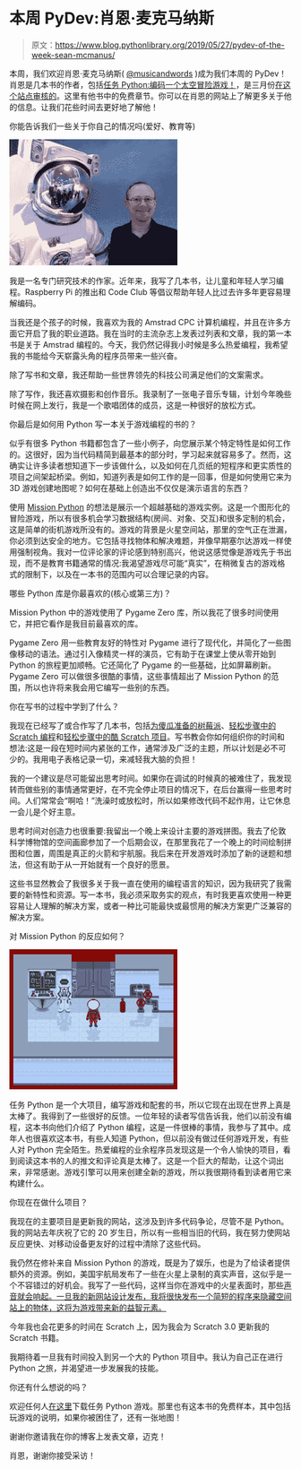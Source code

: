 # 本周 PyDev:肖恩·麦克马纳斯

> 原文：<https://www.blog.pythonlibrary.org/2019/05/27/pydev-of-the-week-sean-mcmanus/>

本周，我们欢迎肖恩·麦克马纳斯( [@musicandwords](https://twitter.com/musicandwords) )成为我们本周的 PyDev！肖恩是几本书的作者，包括[任务 Python:编码一个太空冒险游戏！](https://amzn.to/2SRBHDJ)，是三月份[在这个站点审核的](https://www.blog.pythonlibrary.org/2019/03/20/book-review-mission-python/)。这里有他书中的免费章节。你可以在肖恩的网站上了解更多关于他的信息。让我们花些时间去更好地了解他！

你能告诉我们一些关于你自己的情况吗(爱好、教育等)

![](img/db59429797a95388dfe07431e42c6d6b.png)

我是一名专门研究技术的作家。近年来，我写了几本书，让儿童和年轻人学习编程。Raspberry Pi 的推出和 Code Club 等倡议帮助年轻人比过去许多年更容易理解编码。

当我还是个孩子的时候，我喜欢为我的 Amstrad CPC 计算机编程，并且在许多方面它开启了我的职业道路。我在当时的主流杂志上发表过列表和文章，我的第一本书是关于 Amstrad 编程的。今天，我仍然记得我小时候是多么热爱编程，我希望我的书能给今天崭露头角的程序员带来一些兴奋。

除了写书和文章，我还帮助一些世界领先的科技公司满足他们的文案需求。

除了写作，我还喜欢摄影和创作音乐。我录制了一张电子音乐专辑，计划今年晚些时候在网上发行，我是一个歌唱团体的成员，这是一种很好的放松方式。

你最后是如何用 Python 写一本关于游戏编程的书的？

似乎有很多 Python 书籍都包含了一些小例子，向您展示某个特定特性是如何工作的。这很好，因为当代码精简到最基本的部分时，学习起来就容易多了。然而，这确实让许多读者想知道下一步该做什么，以及如何在几页纸的短程序和更实质性的项目之间架起桥梁。例如，知道列表是如何工作的是一回事，但是如何使用它来为 3D 游戏创建地图呢？如何在基础上创造出不仅仅是演示语言的东西？

使用 [Mission Python](https://www.sean.co.uk/books/mission-python/index.shtm) 的想法是展示一个超越基础的游戏实例。这是一个图形化的冒险游戏，所以有很多机会学习数据结构(房间、对象、交互)和很多定制的机会，这是简单的街机游戏所没有的。游戏的背景是火星空间站，那里的空气正在泄漏，你必须到达安全的地方。它包括寻找物体和解决难题，并像早期塞尔达游戏一样使用强制视角。我对一位评论家的评论感到特别高兴，他说这感觉像是游戏先于书出现，而不是教育书籍通常的情况:我渴望游戏尽可能“真实”，在稍微复古的游戏格式的限制下，以及在一本书的范围内可以合理记录的内容。

哪些 Python 库是你最喜欢的(核心或第三方)？

Mission Python 中的游戏使用了 Pygame Zero 库，所以我花了很多时间使用它，并把它看作是我目前最喜欢的库。

Pygame Zero 用一些教育友好的特性对 Pygame 进行了现代化，并简化了一些图像移动的语法。通过引入像精灵一样的演员，它有助于在课堂上使从零开始到 Python 的旅程更加顺畅。它还简化了 Pygame 的一些基础，比如屏幕刷新。Pygame Zero 可以做很多很酷的事情，这些事情超出了 Mission Python 的范围，所以也许将来我会用它编写一些别的东西。

你在写书的过程中学到了什么？

我现在已经写了或合作写了几本书，包括[为傻瓜准备的树莓派](https://www.sean.co.uk/books/raspberry-pi-for-dummies/index.shtm)、[轻松步骤中的 Scratch 编程](https://www.sean.co.uk/books/scratch-programming-in-easy-steps/index.shtm)和[轻松步骤中的酷 Scratch 项目](https://www.sean.co.uk/books/cool-scratch-projects-in-easy-steps/index.shtm)。写书教会你如何组织你的时间和想法:这是一段在短时间内紧张的工作，通常涉及广泛的主题，所以计划是必不可少的。我用电子表格记录一切，来减轻我大脑的负担！

我的一个建议是尽可能留出思考时间。如果你在调试的时候真的被难住了，我发现转而做些别的事情通常更好，在不完全停止项目的情况下，在后台赢得一些思考时间。人们常常会“啊哈！”洗澡时或放松时，所以如果修改代码不起作用，让它休息一会儿是个好主意。

思考时间对创造力也很重要:我留出一个晚上来设计主要的游戏拼图。我去了伦敦科学博物馆的空间画廊参加了一个后期会议，在那里我花了一个晚上的时间绘制拼图和位置，周围是真正的火箭和宇航服。我后来在开发游戏时添加了新的谜题和想法，但这有助于从一开始就有一个良好的愿景。

这些书显然教会了我很多关于我一直在使用的编程语言的知识，因为我研究了我需要的新特性和资源。写一本书，我必须采取务实的观点，有时我更喜欢使用一种更容易让人理解的解决方案，或者一种比可能最快或最惯用的解决方案更广泛兼容的解决方案。

对 Mission Python 的反应如何？

![](img/f4ff5851cdc31dd0e58ab7c2df9de4c7.png)

任务 Python 是一个大项目，编写游戏和配套的书，所以它现在出现在世界上真是太棒了。我得到了一些很好的反馈。一位年轻的读者写信告诉我，他们以前没有编程，这本书向他们介绍了 Python 编程，这是一件很棒的事情，我参与了其中。成年人也很喜欢这本书，有些人知道 Python，但以前没有做过任何游戏开发，有些人对 Python 完全陌生。热爱编程的业余程序员发现这是一个令人愉快的项目，看到阅读这本书的人的推文和评论真是太棒了。这是一个巨大的帮助，让这个词出来，非常感谢。游戏引擎可以用来创建全新的游戏，所以我很期待看到读者用它来构建什么。

你现在在做什么项目？

我现在的主要项目是更新我的网站，这涉及到许多代码争论，尽管不是 Python。我的网站去年庆祝了它的 20 岁生日，所以有一些相当旧的代码，我在努力使网站反应更快、对移动设备更友好的过程中清除了这些代码。

我仍然在修补来自 Mission Python 的游戏，既是为了娱乐，也是为了给读者提供额外的资源。例如，美国宇航局发布了一些在火星上录制的真实声音，这似乎是一个不容错过的好机会。我写了一些代码，这样当你在游戏中的火星表面时，那些[声音就会响起。一旦我的新网站设计发布，我将很快发布一个简短的程序来隐藏空间站上的物体，这将为游戏带来新的益智元素。](https://www.sean.co.uk/books/mission-python/adding_atmosphere.shtm)

今年我也会花更多的时间在 Scratch 上，因为我会为 Scratch 3.0 更新我的 Scratch 书籍。

我期待着一旦我有时间投入到另一个大的 Python 项目中。我认为自己正在进行 Python 之旅，并渴望进一步发展我的技能。

你还有什么想说的吗？

欢迎任何人[在这里](https://www.sean.co.uk/books/mission-python/index.shtm)下载任务 Python 游戏。那里也有这本书的免费样本，其中包括玩游戏的说明，如果你被困住了，还有一张地图！

谢谢你邀请我在你的博客上发表文章，迈克！

肖恩，谢谢你接受采访！